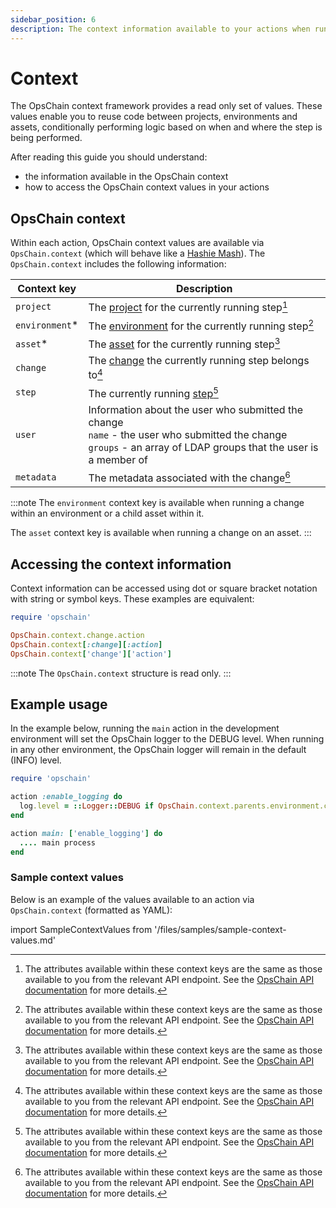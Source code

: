 ```yaml
---
sidebar_position: 6
description: The context information available to your actions when running change steps.
---
```

# Context

The OpsChain context framework provides a read only set of values. These values enable you to reuse code between projects, environments and assets, conditionally performing logic based on when and where the step is being performed.

After reading this guide you should understand:

- the information available in the OpsChain context
- how to access the OpsChain context values in your actions

## OpsChain context

Within each action, OpsChain context values are available via `OpsChain.context` (which will behave like a [Hashie Mash](https://github.com/hashie/hashie#mash)). The `OpsChain.context` includes the following information:

| Context key   | Description                                                                                                                                                                  |
|---------------|------------------------------------------------------------------------------------------------------------------------------------------------------------------------------|
| `project`     | The [project](/key-concepts/overview.md#project) for the currently running step[^api_docs]                                                                                   |
| `environment`* | The [environment](/key-concepts/overview.md#environment) for the currently running step[^api_docs]                                                                           |
| `asset`*       | The [asset](/key-concepts/overview.md#asset) for the currently running step[^api_docs]                                                                                       |
| `change`      | The [change](/key-concepts/overview.md#change) the currently running step belongs to[^api_docs]                                                                              |
| `step`        | The currently running [step](/key-concepts/overview.md#step)[^api_docs]                                                                                                      |
| `user`        | Information about the user who submitted the change<br />  `name` - the user who submitted the change<br />  `groups` - an array of LDAP groups that the user is a member of |
| `metadata`    | The metadata associated with the change[^api_docs]                                                                                                                           |

:::note
The `environment` context key is available when running a change within an environment or a child asset within it.

The `asset` context key is available when running a change on an asset.
:::

[^api_docs]: The attributes available within these context keys are the same as those available to you from the relevant API endpoint. See the [OpsChain API documentation](https://docs.opschain.io/api-docs/) for more details.

## Accessing the context information

Context information can be accessed using dot or square bracket notation with string or symbol keys. These examples are equivalent:

```ruby
require 'opschain'

OpsChain.context.change.action
OpsChain.context[:change][:action]
OpsChain.context['change']['action']
```

:::note
The `OpsChain.context` structure is read only.
:::

## Example usage

In the example below, running the `main` action in the development environment will set the OpsChain logger to the DEBUG level. When running in any other environment, the OpsChain logger will remain in the default (INFO) level.

```ruby
require 'opschain'

action :enable_logging do
  log.level = ::Logger::DEBUG if OpsChain.context.parents.environment.code == 'dev'
end

action main: ['enable_logging'] do
  .... main process
end
```

### Sample context values

Below is an example of the values available to an action via `OpsChain.context` (formatted as YAML):

import SampleContextValues from '/files/samples/sample-context-values.md'

<SampleContextValues />
